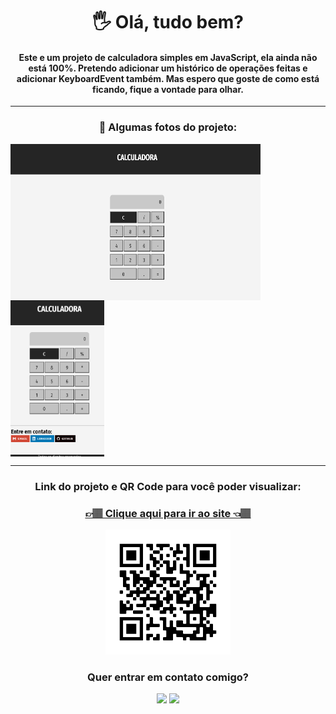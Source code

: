 <div align="center">
<h1>🖐 Olá, tudo bem?</h1> 
<h4>Este e um projeto de calculadora simples em JavaScript, ela ainda não está 100%. Pretendo adicionar um histórico de operações feitas e adicionar KeyboardEvent também. Mas espero que goste de como está ficando, fique a vontade para olhar.</h4>

<hr>

### 📸 Algumas fotos do projeto: 
<div style="display: flex; flex-wrap: wrap;">
    <img src="image/print1.png" alt="Foto do projeto" style="width: 400px; height: 250px; margin-right: 1%;">
    <img src="image/print2.png" alt="Foto do projeto" style="width: 150px; height: 250px;" >
</div>

<hr>

### Link do projeto e QR Code para você poder visualizar: 
### <a href="https://hugocamposarimathea.github.io/calculadora/"> 👉🏽 Clique aqui para ir ao site 👈🏽 </a>


<img src="image/frame.png" alt="Código QR do projeto" style="width: 200px;">

### Quer entrar em contato comigo? 
<div>
    <a href = "mailto: hugocamposarimathea@gmail.com"><img src="https://img.shields.io/badge/Gmail-D14836?style=for-the-badge&logo=gmail&logoColor=white" target="_blank"></a>
    <a href="https://www.linkedin.com/in/hugocamposarimathea" target="_blank"><img src="https://img.shields.io/badge/-LinkedIn-%230077B5?style=for-the-badge&logo=linkedin&logoColor=white" target="_blank"></a> 
</div>
</div>
